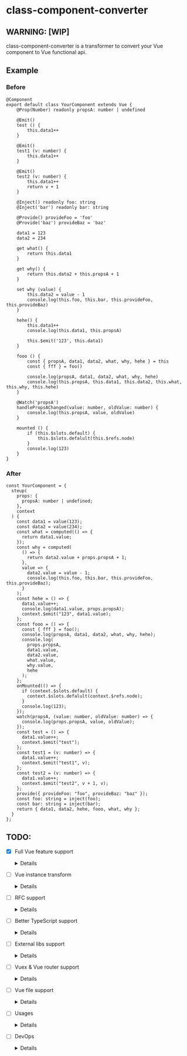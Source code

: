 # class-component-converter

## WARNING: [WIP]

class-component-converter is a transformer to convert your Vue component to Vue functional api.

## Example

### Before

```tsx
@Component
export default class YourComponent extends Vue {
    @Prop(Number) readonly propsA: number | undefined

    @Emit()
    test () {
        this.data1++
    }

    @Emit()
    test1 (v: number) {
        this.data1++
    }

    @Emit()
    test2 (v: number) {
        this.data1++
        return v + 1
    }

    @Inject() readonly foo: string
    @Inject('bar') readonly bar: string
  
    @Provide() provideFoo = 'foo'
    @Provide('baz') provideBaz = 'baz'

    data1 = 123
    data2 = 234

    get what() {
        return this.data1
    }

    get why() {
        return this.data2 + this.propsA + 1
    }

    set why (value) {
        this.data2 = value - 1
        console.log(this.foo, this.bar, this.provideFoo, this.provideBaz)
    }

    hehe() {
        this.data1++
        console.log(this.data1, this.propsA)

        this.$emit('123', this.data1)
    }

    fooo () {
        const { propsA, data1, data2, what, why, hehe } = this
        const { fff } = foo()

        console.log(propsA, data1, data2, what, why, hehe)
        console.log(this.propsA, this.data1, this.data2, this.what, this.why, this.hehe)
    }

    @Watch('propsA')
    handlePropsAChanged(value: number, oldValue: number) {
        console.log(this.propsA, value, oldValue)
    }

    mounted () {
        if (this.$slots.default) {
            this.$slots.defalult(this.$refs.node)
        }
        console.log(123)
    }
}
```

### After

```tsx
const YourComponent = {
  steup(
    props: {
      propsA: number | undefined;
    },
    context
  ) {
    const data1 = value(123);
    const data2 = value(234);
    const what = computed(() => {
      return data1.value;
    });
    const why = computed(
      () => {
        return data2.value + props.propsA + 1;
      },
      value => {
        data2.value = value - 1;
        console.log(this.foo, this.bar, this.provideFoo, this.provideBaz);
      }
    );
    const hehe = () => {
      data1.value++;
      console.log(data1.value, props.propsA);
      context.$emit("123", data1.value);
    };
    const fooo = () => {
      const { fff } = foo();
      console.log(propsA, data1, data2, what, why, hehe);
      console.log(
        props.propsA,
        data1.value,
        data2.value,
        what.value,
        why.value,
        hehe
      );
    };
    onMounted(() => {
      if (context.$slots.default) {
        context.$slots.defalult(context.$refs.node);
      }
      console.log(123);
    });
    watch(propsA, (value: number, oldValue: number) => {
      console.log(props.propsA, value, oldValue);
    });
    const test = () => {
      data1.value++;
      context.$emit("test");
    };
    const test1 = (v: number) => {
      data1.value++;
      context.$emit("test1", v);
    };
    const test2 = (v: number) => {
      data1.value++;
      context.$emit("test2", v + 1, v);
    };
    provide({ provideFoo: "foo", provideBaz: "baz" });
    const foo: string = inject(foo);
    const bar: string = inject(bar);
    return { data1, data2, hehe, fooo, what, why };
  }
};
```

## TODO:

- [x] Full Vue feature support
    <details>
    
    - [x] data
    - [x] props
    - [x] computed
    - [x] methods
    - [x] lifecycle
    - [x] emits
    - [x] slots
    - [x] ref
    - [x] provide / inject
    - [x] watch
    - [x] render
    
    </details>

- [ ] Vue instance transform
    <details>
    
    - [ ] Decorator arguments
    - [x] Wrapper value
    - [ ] Wrapper value fold
    - [x] Property access
    - [ ] Destruction
    - [ ] Emits to callback
    - [ ] Listeners to callback
    - [ ] Slots to callack
    - [ ] Re-order declarations
    
    </details>

- [ ] RFC support
    <details>
    
    - [x] vue-function-api
    - [ ] vue-next
    
    </details>

- [ ] Better TypeScript support
    <details>
    
    - [x] Compiler Host
    - [ ] JavaScript support
    - [ ] Type annotation transform
    
    </details>

- [ ] External libs support
    <details>
    
    - [ ] raw vue
    - [ ] vue-class-component
    - [x] vue-property-decorator
    - [ ] vue-tsx-support
    
    </details>

- [ ] Vuex & Vue router support
    <details>
    
    - [ ] vuex
    - [ ] vue-router
    - [ ] vuex-class
    
    </details>

- [ ] Vue file support
    <details>
    
    - [ ] Template SFC
    - [ ] Tsx
    
    </details>

- [ ] Usages
    <details>
    
    - [ ] Cli
    - [ ] Libs
    
    </details>

- [ ] DevOps
    <details>
    
    - [ ] Tests
    - [ ] Codecov
    - [ ] CI
    - [ ] Lint && Prettier
    
    </details>
